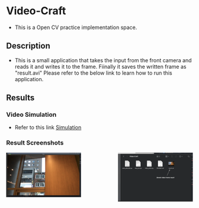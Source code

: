 # Video-Craft

- This is a Open CV practice implementation space.

## Description

- This is a small application that takes the input from the front camera and reads it and writes it to the frame. Fiinally it saves the written frame as "result.avi"
  Please refer to the below link to learn how to run this application.

## Results

### Video Simulation

- Refer to this link [Simulation](https://youtu.be/pjbsaoWrAP8)

### Result Screenshots

<p align ="left"> <img width=40% src="imgs/1.png"/><img align = "right"width=40% src="imgs/2.png"/></p>
